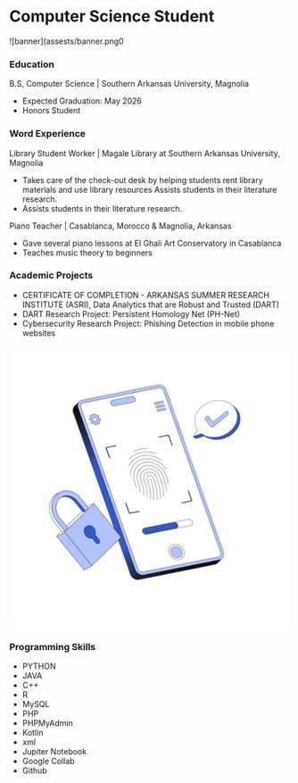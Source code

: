 # Computer Science Student

![banner](assests/banner.png0
### Education
B.S, Computer Science | Southern Arkansas University, Magnolia
  - Expected Graduation: May 2026
  - Honors Student

### Word Experience
Library Student Worker | Magale Library at Southern Arkansas University, Magnolia
  - Takes care of the check-out desk by helping students rent library materials and use library resources
Assists students in their literature research.
  - Assists students in their literature research.
    
Piano Teacher | Casablanca, Morocco & Magnolia, Arkansas
  - Gave several piano lessons at El Ghali Art Conservatory in Casablanca
  - Teaches music theory to beginners

### Academic Projects
  - CERTIFICATE OF COMPLETION - ARKANSAS SUMMER RESEARCH INSTITUTE (ASRI), Data Analytics that are Robust and Trusted (DART)
  - DART Research Project: Persistent Homology Net (PH-Net)
  - Cybersecurity Research Project: Phishing Detection in mobile phone websites

![Cybersecurity](assests/cybersecurity.jpg)

### Programming Skills
  - PYTHON
  - JAVA
  - C++
  - R
  - MySQL
  - PHP
  - PHPMyAdmin
  - Kotlin
  - xml
  - Jupiter Notebook
  - Google Collab
  - Github


